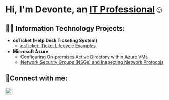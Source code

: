 <h1>Hi, I'm Devonte, an <a href="https://www.linkedin.com/in/devonte-j-carmon">IT Professional</a>☺</h1>

<h2>👨‍💻 Information Technology Projects:</h2>

- <b>osTicket (Help Desk Ticketing System)</b>
  - [osTicket: Ticket Lifecycle Examples](https://github.com/DevonteCarmon/ticket-lifecycle)
- <b>Microsoft Azure</b>
  - [Configuring On-premises Active Directory within Azure VMs](https://github.com/DevonteCarmon/configure-ad)
  - [Network Security Groups (NSGs) and Inspecting Network Protocols](https://github.com/DevonteCarmon/azure-network-protocols)

 

<h2>🤳Connect with me:</h2>


[<img align="left" alt="Devonte | LinkedIn" width="22px" src="https://cdn.jsdelivr.net/npm/simple-icons@v3/icons/linkedin.svg" />][linkedin]




[linkedin]: https://www.linkedin.com/in/devonte-j-carmon
